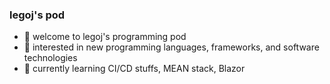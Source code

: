 ### **legoj's pod**
- 👋 welcome to legoj's programming pod
- 👀 interested in new programming languages, frameworks, and software technologies 
- 🌱 currently learning CI/CD stuffs, MEAN stack, Blazor 

<!---
legoj/legoj is a ✨ special ✨ repository because its `README.md` (this file) appears on your GitHub profile.
You can click the Preview link to take a look at your changes.
--->
